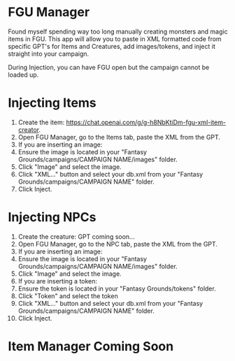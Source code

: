 # FGU Manager

Found myself spending way too long manually creating monsters and magic items in FGU.
This app will allow you to paste in XML formatted code from specific GPT's for Items and Creatures, add images/tokens, and inject it straight into your campaign.

During Injection, you can have FGU open but the campaign cannot be loaded up.

# Injecting Items
1. Create the item: https://chat.openai.com/g/g-h8NbKtiDm-fgu-xml-item-creator.
2. Open FGU Manager, go to the Items tab, paste the XML from the GPT.
3. If you are inserting an image:
4.   Ensure the image is located in your "Fantasy Grounds/campaigns/CAMPAIGN NAME/images" folder.
5.   Click "Image" and select the image.
6. Click "XML..." button and select your db.xml from your "Fantasy Grounds/campaigns/CAMPAIGN NAME" folder.
7. Click Inject.

# Injecting NPCs
1. Create the creature: GPT coming soon...
2. Open FGU Manager, go to the NPC tab, paste the XML from the GPT.
3. If you are inserting an image:
4.   Ensure the image is located in your "Fantasy Grounds/campaigns/CAMPAIGN NAME/images" folder.
5.   Click "Image" and select the image.
6. If you are inserting a token:
7.   Ensure the token is located in your "Fantasy Grounds/tokens" folder.
8.   Click "Token" and select the token
9. Click "XML..." button and select your db.xml from your "Fantasy Grounds/campaigns/CAMPAIGN NAME" folder.
10. Click Inject.

# Item Manager Coming Soon
